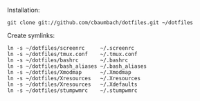 Installation:

    git clone git://github.com/cbaumbach/dotfiles.git ~/dotfiles

Create symlinks:

    ln -s ~/dotfiles/screenrc     ~/.screenrc
    ln -s ~/dotfiles/tmux.conf    ~/.tmux.conf
    ln -s ~/dotfiles/bashrc       ~/.bashrc
    ln -s ~/dotfiles/bash_aliases ~/.bash_aliases
    ln -s ~/dotfiles/Xmodmap      ~/.Xmodmap
    ln -s ~/dotfiles/Xresources   ~/.Xresources
    ln -s ~/dotfiles/Xresources   ~/.Xdefaults
    ln -s ~/dotfiles/stumpwmrc    ~/.stumpwmrc
